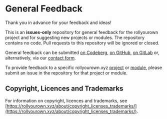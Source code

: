 <!--
SPDX-FileCopyrightText: 2022 Wilfred Nicoll <xyzroller@rollyourown.xyz>
SPDX-License-Identifier: CC-BY-SA-4.0
-->

# General Feedback

Thank you in advance for your feedback and ideas!

This is an **issues-only** repository for general feedback for the rollyourown project and for suggesting new projects or modules. The repository contains no code. Pull requests to this repository will be ignored or closed.

General feedback can be submitted [on Codeberg](https://codeberg.org/rollyourown-xyz/general-feedback/issues), [on GitHub](https://github.com/rollyourown-xyz/general-feedback/issues), [on GitLab](https://gitlab.com/rollyourown-xyz/general-feedback/-/issues) or, alternatively, via our [contact form](https://forms.rollyourown.xyz/contact-us).

To provide feedback to a specific rollyourown.xyz [project](https://rollyourown.xyz/rollyourown/projects/) or [module](https://rollyourown.xyz/rollyourown/project_modules/), please submit an issue in the repository for that project or module.

## Copyright, Licences and Trademarks

For information on copyright, licences and trademarks, see [https://rollyourown.xyz/about/copyright_licenses_trademarks/](https://rollyourown.xyz/about/copyright_licenses_trademarks/).
